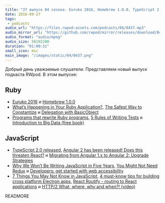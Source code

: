```yaml
---
title: "37 выпуск 04 сезона. Euruko 2016, Homebrew 1.0.0, TypeScript 2.0, Introduction to Big Data, You Might Not Need Redux и прочее"
date: 2016-09-27
tags:
 - podcasts
audio_url: "https://files.rwpod-assets.com/podcasts/04/0437.mp3"
audio_mirror_url: "https://github.com/rwpod/mirror/releases/download/04.37/0437.mp3"
audio_format: "audio/mpeg"
audio_size: 58192280
duration: "01:00:31"
small_icon: mic
main_image: "/images/static/04/0437.png"
---
```


Добрый день уважаемые слушатели. Представляем новый выпуск подкаста RWpod. В этом выпуске:

## Ruby

 - [Euruko 2016](http://euruko2016.org/) и [Homebrew 1.0.0](http://brew.sh/2016/09/21/homebrew-1.0.0/)
 - [What’s Happening in Your Ruby Application?](http://www.blackbytes.info/2016/09/object-space/), [The Safest Way to Constantize](http://gavinmiller.io/2016/the-safesty-way-to-constantize/) и [Delegation with BasicObject](https://www.promptworks.com/blog/delegation-with-basicobject)
 - [Programs that rewrite Ruby programs](http://thomasleecopeland.com/2016/09/20/programs-that-rewrite-ruby-programs.html), [5 Rules of Writing Tests](https://blog.rebased.pl/2016/09/20/5-rules-of-writing-tests.html) и [Introduction to Big Data (free book)](http://haifengl.github.io/bigdata/)

## JavaScript

 - [TypeScript 2.0 released](https://blogs.msdn.microsoft.com/typescript/2016/09/22/announcing-typescript-2-0/), [Angular 2 has been released! Does this threaten React?](http://frontendinsights.com/angular-2-released-threaten-react/) и [Migrating from Angular 1.x to Angular 2: Upgrade Strategies](https://www.codementor.io/angularjs/tutorial/migrating-from-angular-1-to-angular-2)
 - [Why We Won’t Be Writing JavaScript in Five Years](https://medium.com/thoughts-from-travelperk/why-we-wont-be-writing-javascript-in-five-years-f48b3274c327), [You Might Not Need Redux](https://medium.com/@dan_abramov/you-might-not-need-redux-be46360cf367) и [Developers: get started with web accessibility](https://medium.com/@MischaAndrews/developers-get-started-with-web-accessibility-91bd67dea777)
 - [7 Things You May Not Know in JavaScript](http://designmodo.com/7-things-javascript/), [4 must-know tips for building cross platform Electron apps](https://blog.avocode.com/blog/4-must-know-tips-for-building-cross-platform-electron-apps), [React Routify - routing to React applications](http://rwhitmire.com/react-routify/) и [HTTP/2 What, where, why and when?! (video)](https://www.youtube.com/watch?v=krmBaPUuhyM)


READMORE
